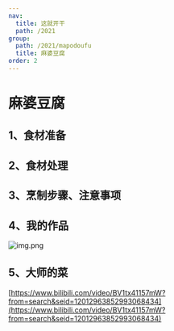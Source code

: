```yaml
---
nav:
  title: 这就开干
  path: /2021
group:
  path: /2021/mapodoufu
  title: 麻婆豆腐
order: 2
---
```


# 麻婆豆腐

## 1、食材准备

## 2、食材处理

## 3、烹制步骤、注意事项

## 4、我的作品

![img.png](https://img.alicdn.com/imgextra/i2/O1CN01XQlotG1EsuFfu9o6Z_!!6000000000408-0-tps-4032-3024.jpg)

## 5、大师的菜

[https://www.bilibili.com/video/BV1tx41157mW?from=search&seid=12012963852993068434](https://www.bilibili.com/video/BV1tx41157mW?from=search&seid=12012963852993068434)
